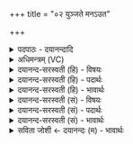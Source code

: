 +++
title = "०२ युञ्जते मनऽउत"

+++
<details><summary>पदपाठः - दयानन्दादि</summary>

यु॒ञ्जते॑। मनः॑। उ॒त। यु॒ञ्ज॒ते॒। धियः॑। विप्राः॑। विप्र॑स्य। बृ॒ह॒तः। वि॒प॒श्चित॒ इति॑ विपः॒ऽचितः॑। वि। होत्राः॑। द॒धे॒। व॒यु॒ना॒वित्। व॒यु॒न॒विदिति॑ वयुन॒ऽवित्। एकः॑। इत्। म॒ही। दे॒वस्य॑। स॒वि॒तुः। परि॑ष्टुतिः। परि॑स्तुति॒रिति॒ परि॑ऽस्तुतिः। २।
</details>

<details><summary>अधिमन्त्रम् (VC)</summary>

- सविता देवता
- दध्यङ्ङाथर्वण ऋषिः
- जगती
- निषादः
</details>

<details><summary>दयानन्द-सरस्वती (हि) - विषयः</summary>

अब योगाभ्यास का विषय अगले मन्त्र में कहा है ॥
</details>

<details><summary>दयानन्द-सरस्वती (हि) - पदार्थः</summary>

पदार्थान्वयभाषाः -  हे मनुष्यो ! जो (वयुनावित्) उत्कृष्ट ज्ञानों में प्रवीण (एकः) अद्वितीय जगदीश्वर सबको (वि, दधे) रचता (सवितुः) सर्वान्तर्यामी (देवस्य) समग्र जगत् के प्रकाशक ईश्वर की यह (मही) बड़ी (परिष्टुतिः) सब ओर से स्तुति प्रशंसा है (होत्राः) शुभगुणग्रहीता (विप्राः) अनेक प्रकार की बुद्धियों में व्याप्त बुद्धिमान् योगीजन जिस (बृहतः) सबसे बड़े (विपश्चितः) अनन्त विद्यावाले (विप्रस्य) विशेष कर सर्वत्र व्याप्त परमेश्वर के बीच (मनः) संकल्प-विकल्प रूप मन को (युञ्जते) समाहित करते (उत) और (धियः) बुद्धि वा कर्मों को (युञ्जते) युक्त करते हैं, (इत्) उसी की तुम लोग उपासना किया करो ॥२ ॥
</details>

<details><summary>दयानन्द-सरस्वती (हि) - भावार्थः</summary>

भावार्थभाषाः -  हे मनुष्यो ! जो योगीजनों को ध्यान करने योग्य, जिसकी प्रशंसा के हेतु सूर्य्य आदि दृष्टान्त वर्त्तमान हैं, जो सर्वज्ञ असहायी सच्चिदानन्दस्वरूप है, जिसके लिये सब धन्यवाद देने योग्य हैं, उसी को इष्टदेव तुम लोग मानो ॥२ ॥
</details>

<details><summary>दयानन्द-सरस्वती (सं) - विषयः</summary>

अथ योगाभ्यासविषयमाह ॥
</details>

<details><summary>दयानन्द-सरस्वती (सं) - पदार्थः</summary>

पदार्थान्वयभाषाः -  हे मनुष्याः ! य एको वयुनाविज्जगदीश्वरो सर्वं विदधे यस्य सवितुर्देवस्य मही परिष्टुतिरस्ति होत्रा विप्रा योगिनो यस्य बृहतो विपश्चितो विप्रस्य मध्ये मनो युञ्जत उत धियो युञ्जते तमिदेव यूयमुपाध्वम् ॥२ ॥
</details>

<details><summary>दयानन्द-सरस्वती (सं) - भावार्थः</summary>

भावार्थभाषाः -  हे मनुष्याः ! यो योगिभिर्ध्येयो यस्य प्रशंसादृष्टान्ताः सूर्यादयो वर्त्तन्ते, यः सर्वज्ञोऽसहायः सच्चिदानन्दस्वरूपोऽस्ति, तस्मै सर्वे धन्यवादा दातुमर्हा वर्त्तन्ते तमेवेष्टदेवं यूयं मन्यध्वम् ॥२ ॥
</details>

<details><summary>सविता जोशी ← दयानन्दः (म) - भावार्थः</summary>

भावार्थभाषाः -  हे माणसांनो ! ज्याची प्रशंसा करण्यासाठी सूर्याचा दाखला दिला जातो. जो योग्यांनी ध्यान करण्यायोग्य असतो. अशा सर्वज्ञ, स्वयंभू, सच्चिदानंदस्वरूप परमेश्वराला सर्वजण धन्यवाद देतात त्यालाच तुम्ही इष्ट देव माना.
</details>